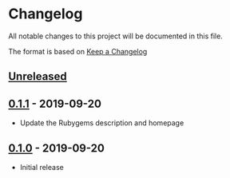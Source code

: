 # Changelog

All notable changes to this project will be documented in this file.

The format is based on [Keep a Changelog]

## [Unreleased]

## [0.1.1] - 2019-09-20

- Update the Rubygems description and homepage

## [0.1.0] - 2019-09-20

- Initial release

[unreleased]:
  https://github.com/dxw/verify_vsp_client/compare/0.1.1...HEAD
[0.1.1]: https://github.com/dxw/verify_vsp_client/compare/0.1.0...0.1.1
[0.1.0]: https://github.com/dxw/verify_vsp_client/compare/c01154a06c06b74a0eadebca7d316155cb1fd98f...0.1.0
[keep a changelog]: https://keepachangelog.com/en/1.0.0/
